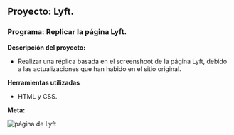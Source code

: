 ## Proyecto: Lyft.
### Programa: Replicar la página Lyft.

**Descripción del proyecto:**
* Realizar una réplica basada en el screenshoot de la página Lyft, debido a las actualizaciones que han habido en el sitio original.

**Herramientas utilizadas**
* HTML y CSS.

**Meta:**

![página de Lyft](../assets/docs/fullpage.png)
